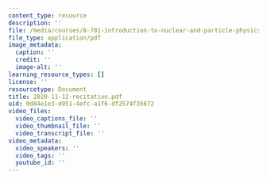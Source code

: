 ```yaml
---
content_type: resource
description: ''
file: /media/courses/8-701-introduction-to-nuclear-and-particle-physics-fall-2020/2020-11-12-recitation.pdf
file_type: application/pdf
image_metadata:
  caption: ''
  credit: ''
  image-alt: ''
learning_resource_types: []
license: ''
resourcetype: Document
title: 2020-11-12-recitation.pdf
uid: 0d84e1e3-d951-4efc-a1f6-df2574f35672
video_files:
  video_captions_file: ''
  video_thumbnail_file: ''
  video_transcript_file: ''
video_metadata:
  video_speakers: ''
  video_tags: ''
  youtube_id: ''
---
```

